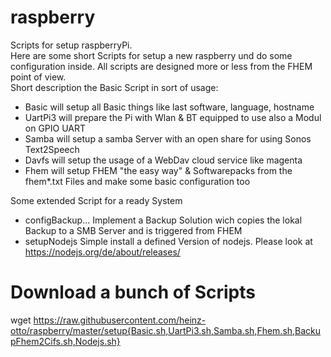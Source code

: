 # raspberry
Scripts for setup raspberryPi.  
Here are some short Scripts for setup a new raspberry und do some configuration inside.
All scripts are designed more or less from the FHEM point of view.  
Short description the Basic Script in sort of usage:

* Basic will setup all Basic things like last software, language, hostname
* UartPi3 will prepare the Pi with Wlan & BT equipped to use also a Modul on GPIO UART
* Samba   will setup a samba Server with an open share for using Sonos Text2Speech
* Davfs   will setup the usage of a WebDav cloud service like magenta
* Fhem    will setup FHEM "the easy way" & Softwarepacks from the fhem*.txt Files and make some basic configuration too

Some extended Script for a ready System  
* configBackup...   Implement a Backup Solution wich copies the lokal Backup to a SMB Server and is triggered from FHEM
* setupNodejs         Simple install a defined Version of nodejs. Please look at https://nodejs.org/de/about/releases/
# Download a bunch of Scripts 
wget https://raw.githubusercontent.com/heinz-otto/raspberry/master/setup{Basic.sh,UartPi3.sh,Samba.sh,Fhem.sh,BackupFhem2Cifs.sh,Nodejs.sh}
